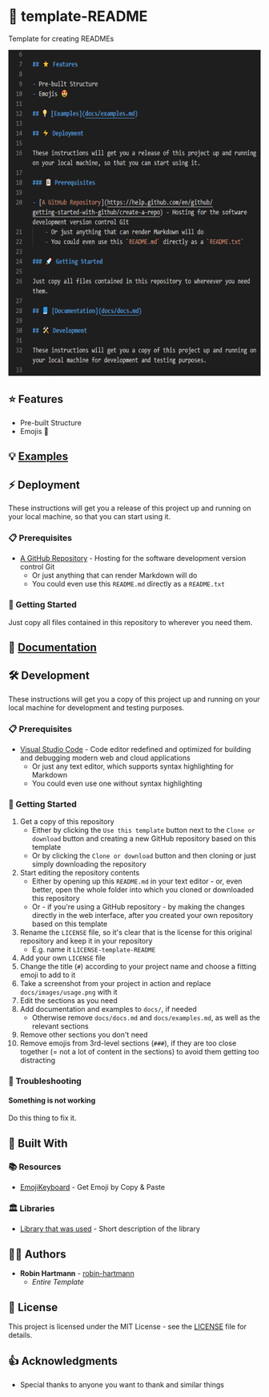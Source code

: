 # 📄 template-README

Template for creating READMEs

<img src="docs/images/usage.png" height="650">

## ⭐ Features

- Pre-built Structure
- Emojis 🤩

## 💡 [Examples](docs/examples.md)

## ⚡ Deployment

These instructions will get you a release of this project up and running on your local machine, so that you can start using it.

### 📋 Prerequisites

- [A GitHub Repository](https://help.github.com/en/github/getting-started-with-github/create-a-repo) - Hosting for the software development version control Git
    - Or just anything that can render Markdown will do
    - You could even use this `README.md` directly as a `README.txt`

### 🚀 Getting Started

Just copy all files contained in this repository to wherever you need them.

## 📘 [Documentation](docs/docs.md)

## 🛠️ Development

These instructions will get you a copy of this project up and running on your local machine for development and testing purposes.

### 📋 Prerequisites

- [Visual Studio Code](https://code.visualstudio.com/) - Code editor redefined and optimized for building and debugging modern web and cloud applications
    - Or just any text editor, which supports syntax highlighting for Markdown
    - You could even use one without syntax highlighting

### 🚀 Getting Started

1. Get a copy of this repository
    - Either by clicking the `Use this template` button next to the `Clone or download` button and creating a new GitHub repository based on this template
    - Or by clicking the `Clone or download` button and then cloning or just simply downloading the repository
1. Start editing the repository contents
    - Either by opening up this `README.md` in your text editor - or, even better, open the whole folder into which you cloned or downloaded this repository
    - Or - if you're using a GitHub repository - by making the changes directly in the web interface, after you created your own repository based on this template
1. Rename the `LICENSE` file, so it's clear that is the license for this original repository and keep it in your repository
    - E.g. name it `LICENSE-template-README`
1. Add your own `LICENSE` file
1. Change the title (`#`) according to your project name and choose a fitting emoji to add to it
1. Take a screenshot from your project in action and replace `docs/images/usage.png` with it
1. Edit the sections as you need
1. Add documentation and examples to `docs/`, if needed
    - Otherwise remove `docs/docs.md` and `docs/examples.md`, as well as the relevant sections
1. Remove other sections you don't need
1. Remove emojis from 3rd-level sections (`###`), if they are too close together (= not a lot of content in the sections) to avoid them getting too distracting

### 🐞 Troubleshooting

#### Something is not working
Do this thing to fix it.

## 🧰 Built With

### 📚 Resources

- [EmojiKeyboard](https://emojikeyboard.top/) - Get Emoji by Copy & Paste

### 🏛️ Libraries

- [Library that was used]() - Short description of the library

## 👨‍💻 Authors

- **Robin Hartmann** - [robin-hartmann](https://github.com/robin-hartmann)
    - *Entire Template*

## 📃 License

This project is licensed under the MIT License - see the [LICENSE](LICENSE) file for details.

## 👍 Acknowledgments

- Special thanks to anyone you want to thank and similar things
